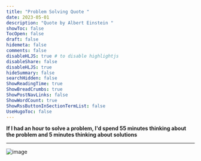 ```yaml
---
title: "Problem Solving Quote "
date: 2023-05-01
description: "Quote by Albert Einstein "
showToc: false
TocOpen: false
draft: false
hidemeta: false
comments: false
disableHLJS: true # to disable highlightjs
disableShare: false
disableHLJS: true
hideSummary: false
searchHidden: false
ShowReadingTime: true
ShowBreadCrumbs: true
ShowPostNavLinks: false
ShowWordCount: true
ShowRssButtonInSectionTermList: false
UseHugoToc: false
---
```




**If I had an hour to solve a problem, I'd spend 55 minutes thinking about the problem and 5 minutes thinking about solutions**

---

![image](https://encrypted-tbn0.gstatic.com/images?q=tbn:ANd9GcQ9O1E3G2sDDMojDmMvMX2h9EloPdjg3o9k-A&usqp=CAU#center)

